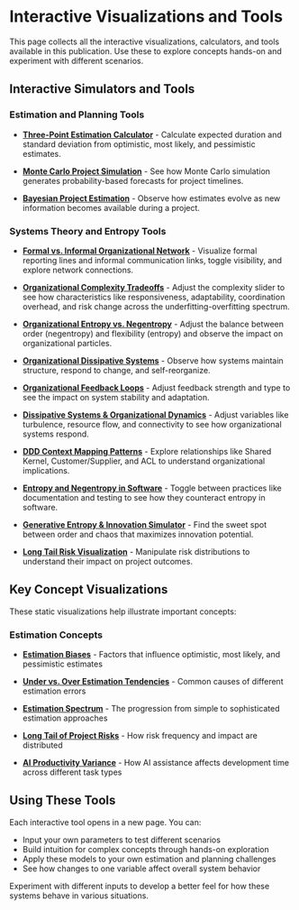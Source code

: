 # Interactive Visualizations and Tools

This page collects all the interactive visualizations, calculators, and tools available in this publication. Use these to explore concepts hands-on and experiment with different scenarios.

## Interactive Simulators and Tools

### Estimation and Planning Tools

- **[Three-Point Estimation Calculator](html/three_point_estimation_calculator.html)** - Calculate expected duration and standard deviation from optimistic, most likely, and pessimistic estimates.

- **[Monte Carlo Project Simulation](html/monte_carlo_demo.html)** - See how Monte Carlo simulation generates probability-based forecasts for project timelines.

- **[Bayesian Project Estimation](html/bayesian_estimation.html)** - Observe how estimates evolve as new information becomes available during a project.

### Systems Theory and Entropy Tools

- **[Formal vs. Informal Organizational Network](html/formal_vs_informal.html)** - Visualize formal reporting lines and informal communication links, toggle visibility, and explore network connections.
- **[Organizational Complexity Tradeoffs](html/org_under_over_tradeoffs.html)** - Adjust the complexity slider to see how characteristics like responsiveness, adaptability, coordination overhead, and risk change across the underfitting-overfitting spectrum.
- **[Organizational Entropy vs. Negentropy](html/organizational_entropy.html)** - Adjust the balance between order (negentropy) and flexibility (entropy) and observe the impact on organizational particles.
- **[Organizational Dissipative Systems](html/organizational_dissipative_systems.html)** - Observe how systems maintain structure, respond to change, and self-reorganize.
- **[Organizational Feedback Loops](html/cybernetic_feedback_loops.html)** - Adjust feedback strength and type to see the impact on system stability and adaptation.
- **[Dissipative Systems & Organizational Dynamics](html/dissipative_sys_and_org_dynamics.html)** - Adjust variables like turbulence, resource flow, and connectivity to see how organizational systems respond.
- **[DDD Context Mapping Patterns](html/context_mapping.html)** - Explore relationships like Shared Kernel, Customer/Supplier, and ACL to understand organizational implications.
- **[Entropy and Negentropy in Software](html/entropy_in_software.html)** - Toggle between practices like documentation and testing to see how they counteract entropy in software.

- **[Generative Entropy & Innovation Simulator](html/generative_entropy_simulator.html)** - Find the sweet spot between order and chaos that maximizes innovation potential.

- **[Long Tail Risk Visualization](html/long_and_fat_tail_risks.html)** - Manipulate risk distributions to understand their impact on project outcomes.

## Key Concept Visualizations

These static visualizations help illustrate important concepts:

### Estimation Concepts

- **[Estimation Biases](chapters/02-software-time-estimation.md#estimation-biases)** - Factors that influence optimistic, most likely, and pessimistic estimates

- **[Under vs. Over Estimation Tendencies](chapters/02-software-time-estimation.md#three-point-estimation-practical-uncertainty-modeling)** - Common causes of different estimation errors

- **[Estimation Spectrum](chapters/02-software-time-estimation.md#bridging-simple-and-complex-approaches)** - The progression from simple to sophisticated estimation approaches

- **[Long Tail of Project Risks](chapters/02-software-time-estimation.md#long-tail-of-software-project-risks)** - How risk frequency and impact are distributed

- **[AI Productivity Variance](chapters/02-software-time-estimation.md#225-estimating-ai-assisted-development-new-uncertainties)** - How AI assistance affects development time across different task types

## Using These Tools

Each interactive tool opens in a new page. You can:
- Input your own parameters to test different scenarios
- Build intuition for complex concepts through hands-on exploration
- Apply these models to your own estimation and planning challenges
- See how changes to one variable affect overall system behavior

Experiment with different inputs to develop a better feel for how these systems behave in various situations.

<style>
.tool-preview {
    text-align: center;
    margin: 20px 0;
    padding: 10px;
    background-color: #f9f5eb;
    border-radius: 6px;
}
</style> 